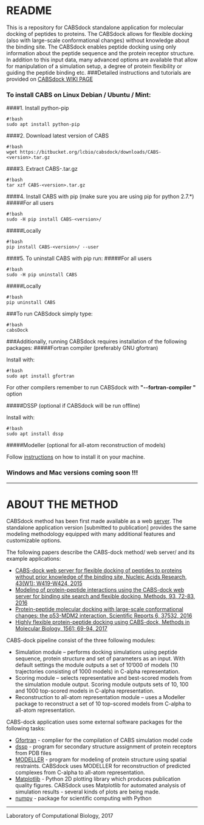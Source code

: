 # README
This is a repository for CABSdock standalone application for molecular docking of peptides to proteins. The CABSdock allows for flexible docking (also with large-scale conformational changes) without knowledge about the binding site. The CABSdock enables peptide docking using only information about the peptide sequence and the protein receptor structure. In addition to this input data, many advanced options are available that allow for manipulation of a simulation setup, a degree of protein flexibility or guiding the peptide binding etc.
###Detailed instructions and tutorials are provided on [CABSdock WIKI PAGE](https://bitbucket.org/lcbio/cabsdock/wiki)
### To install CABS on Linux Debian / Ubuntu / Mint:
####1. Install python-pip
```
#!bash
sudo apt install python-pip
```
####2. Download latest version of CABS
```
#!bash
wget https://bitbucket.org/lcbio/cabsdock/downloads/CABS-<version>.tar.gz
```
####3. Extract CABS-<version>.tar.gz
```
#!bash
tar xzf CABS-<version>.tar.gz
```
####4. Install CABS with pip (make sure you are using pip for python 2.7.*)
#####For all users
```
#!bash
sudo -H pip install CABS-<version>/
```
#####Locally
```
#!bash
pip install CABS-<version>/ --user  
```
####5. To uninstall CABS with pip run:
#####For all users
```
#!bash
sudo -H pip uninstall CABS
```
#####Locally 
```
#!bash
pip uninstall CABS  
```
###To run CABSdock simply type:
```
#!bash
cabsDock
```
###Additionally, running CABSdock requires installation of the following packages:
#####Fortran compiler
(preferably GNU gfortran)

Install with:
```
#!bash
sudo apt install gfortran
```
For other compilers remember to run CABSdock with **"--fortran-compiler <your-compiler>"** option

#####DSSP
(optional if CABSdock will be run offline)

Install with:
```
#!bash
sudo apt install dssp
```
#####Modeller
(optional for all-atom reconstruction of models)

Follow [instructions](https://salilab.org/modeller/download_installation.html) on how to install it on your machine.

### Windows and Mac versions coming soon !!!

------------------------------------------------------------------------------------------------------------------------

# ABOUT THE METHOD #

CABSdock method has been first made available as a web [server](http://biocomp.chem.uw.edu.pl/CABSdock). The standalone application version [submitted to publication] provides the same modeling methodology equipped with many additional features and customizable options.

The following papers describe the CABS-dock method/ web server/ and its example applications:

* [CABS-dock web server for flexible docking of peptides to proteins without prior knowledge of the binding site, Nucleic Acids Research, 43(W1): W419-W424, 2015](https://academic.oup.com/nar/article-lookup/doi/10.1093/nar/gkv456)
* [Modeling of protein-peptide interactions using the CABS-dock web server for binding site search and flexible docking, Methods, 93, 72-83, 2016](http://www.sciencedirect.com/science/article/pii/S1046202315300207)
* [Protein-peptide molecular docking with large-scale conformational changes: the p53-MDM2 interaction, Scientific Reports 6, 37532, 2016](https://www.nature.com/articles/srep37532)
* [Highly flexible protein-peptide docking using CABS-dock, Methods in Molecular Biology, 1561: 69-94, 2017](https://link.springer.com/protocol/10.1007%2F978-1-4939-6798-8_6)

CABS-dock pipeline consist of the three following modules:

* Simulation module – performs docking simulations using peptide sequence, protein structure and set of parameters as an input. With default settings the module outputs a set of 10’000 of models (10 trajectories consisting of 1000 models) in C-alpha representation.
* Scoring module – selects representative and best-scored models from the simulation module output. Scoring module outputs sets of 10, 100 and 1000 top-scored models in C-alpha representation.
* Reconstruction to all-atom representation module – uses a Modeller package to reconstruct a set of 10 top-scored models from C-alpha to all-atom representation.

CABS-dock application uses some external software packages for the following tasks:

* [Gfortran](https://gcc.gnu.org/wiki/GFortran) - complier for the compilation of CABS simulation model code
* [dssp](http://www.cmbi.ru.nl/dssp.html) - program for secondary structure assignment of protein receptors from PDB files
* [MODELLER](https://salilab.org/modeller/) - program for modeling of protein structure using spatial restraints. CABSdock uses MODELLER for reconstruction of predicted complexes from C-alpha to all-atom representation. 
* [Matplotlib](https://matplotlib.org/) - Python 2D plotting library which produces publication quality figures. CABSdock uses Matplotlib for automated analysis of simulation results - several kinds of plots are being made. 
* [numpy](http://www.cmbi.ru.nl/dssp.html) - package for scientific computing with Python

------------------------------------------
Laboratory of Computational Biology, 2017